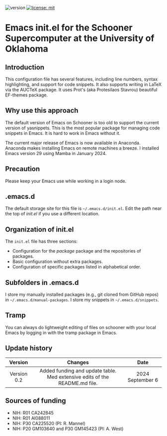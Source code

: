 ![version](https://img.shields.io/static/v1?label=emacs4oscer/&message=0.2&color=brightcolor)
[![license: mit](https://img.shields.io/badge/license-mit-blue.svg)](https://opensource.org/licenses/mit)


# Emacs init.el for the Schooner Supercomputer at the University of Oklahoma

## Introduction

This configuration file has several features, including line numbers, syntax highlighting, and support for code snippets.
It also supports writing in LaTeX via the AUCTeX package.
It uses Prot's (aka Protesilaos Stavrou) beautiful EF-themes package.

## Why use this approach

The default version of Emacs on Schooner is too old to support the current version of yasnippets.
This is the most popular package for managing code snippets in Emacs.
It is hard to work in Emacs without it.

The current major release of Emacs is now available in Anaconda.
Anaconda makes installing Emacs on remote machines a breeze.
I installed Emacs version 29 using Mamba in January 2024.

## Precaution

Please keep your Emacs use while working in a login node.



## .emacs.d

The default storage site for this file is `~/.emacs.d/init.el`.
Edit the path near the top of *init.el* if you use a different location.

## Organization of init.el

The `init.el` file has three sections:

- Configuration for the *package* package and the repositories of packages.
- Basic configuration without extra packages.
- Configuration of specific packages listed in alphabetical order.

## Subfolders in .emacs.d

I store my manually installed packages (e.g., git cloned from GitHub repos) in `~/.emacs.d/manual-packages`.
I store my snippets in `~/.emacs.d/snippets`.

## Tramp
You can always do lightweight editing of files on schooner with your local Emacs by logging in with the tramp package in Emacs.


## Update history

|Version      | Changes                                                                      | Date                 |
|:-----------:|:----------------------------------------------------------------------------:|:--------------------:|
| Version 0.2 |   Added funding and update table. Med extensive edits of the README.md file. | 2024 September 6     |



## Sources of funding

- NIH: R01 CA242845
- NIH: R01 AI088011
- NIH: P30 CA225520 (PI: R. Mannel)
- NIH: P20 GM103640 and P30 GM145423 (PI: A. West)


